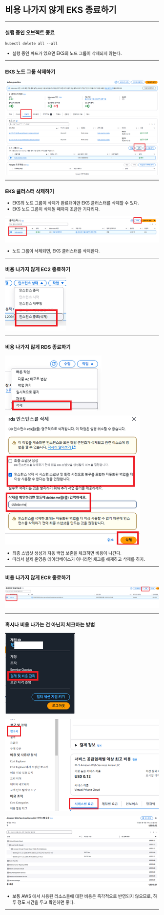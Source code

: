 # 비용 나가지 않게 EKS 종료하기

---

### 실행 중인 오브젝트 종료
```shell
kubectl delete all --all
```
- 실행 중인 파드가 있으면 EKS의 노드 그룹이 삭제되지 않는다. 

---

### EKS 노드 그룹 삭제하기
![delete-aws-eks-resources-1](./imgs/delete-aws-eks-resources-1.png)

---

### EKS 클러스터 삭제하기
- EKS의 노드 그룹이 삭제가 완료돼야만 EKS 클러스터를 삭제할 수 있다. 
- EKS 노드 그룹이 삭제될 때까지 조금만 기다리자. 

![delete-aws-eks-resources-2](./imgs/delete-aws-eks-resources-2.png)

- 노드 그룹이 삭제되면, EKS 클러스터를 삭제한다.

---

### 비용 나가지 않게 EC2 종료하기
![delete-aws-eks-resources-3](./imgs/delete-aws-eks-resources-3.png)


---

### 비용 나가지 않게 RDS 종료하기
![delete-aws-eks-resources-4](./imgs/delete-aws-eks-resources-4.png)

![delete-aws-eks-resources-5](./imgs/delete-aws-eks-resources-5.png)

- 최종 스냅샷 생성과 자동 백업 보존을 체크하면 비용이 나간다. 
- 따라서 실제 운영용 데이터베이스가 아니라면 체크를 해제하고 삭제를 하자.

---

### 비용 나가지 않게 ECR 종료하기
![delete-aws-eks-resources-6](./imgs/delete-aws-eks-resources-6.png)

---

### 혹시나 비용 나가는 건 아닌지 체크하는 방법
![delete-aws-eks-resources-7](./imgs/delete-aws-eks-resources-7.png)

![delete-aws-eks-resources-8](./imgs/delete-aws-eks-resources-8.png)

![delete-aws-eks-resources-9](./imgs/delete-aws-eks-resources-9.png)

- 보통 AWS 에서 사용된 리소스들에 대한 비용은 즉각적으로 반영되지 않으므로, 하루 정도 시간을 두고 확인하면 좋다.

---
